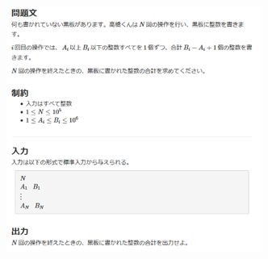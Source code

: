 ![question](https://github.com/kimura-12/AtCoder_Training/blob/master/AtCoder_Beginner_Contest/ABC181/B.Trapezoid_Sum/question.png)
